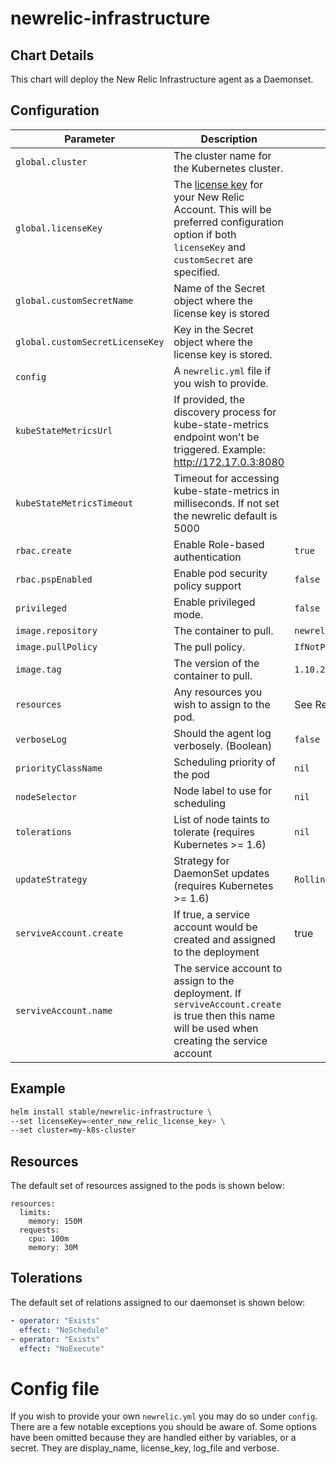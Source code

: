 # newrelic-infrastructure

## Chart Details

This chart will deploy the New Relic Infrastructure agent as a Daemonset.

## Configuration

| Parameter                       | Description                                                  | Default                    |
| ------------------------------- | ------------------------------------------------------------ | -------------------------- |
| `global.cluster`                | The cluster name for the Kubernetes cluster.                 |                            |
| `global.licenseKey`             | The [license key](https://docs.newrelic.com/docs/accounts/install-new-relic/account-setup/license-key) for your New Relic Account. This will be preferred configuration option if both `licenseKey` and `customSecret` are specified. | |
| `global.customSecretName`       | Name of the Secret object where the license key is stored    |                            |
| `global.customSecretLicenseKey` | Key in the Secret object where the license key is stored.    |                            |
| `config`                        | A `newrelic.yml` file if you wish to provide.                |                            |
| `kubeStateMetricsUrl`           | If provided, the discovery process for kube-state-metrics endpoint won't be triggered. Example: http://172.17.0.3:8080 |
| `kubeStateMetricsTimeout`       | Timeout for accessing kube-state-metrics in milliseconds. If not set the newrelic default is 5000 | |
| `rbac.create`                   | Enable Role-based authentication                             | `true`                     |
| `rbac.pspEnabled`               | Enable pod security policy support                           | `false`                    |
| `privileged`                    | Enable privileged mode.                                      | `false`                    |
| `image.repository`              | The container to pull.                                       | `newrelic/infrastructure`  |
| `image.pullPolicy`              | The pull policy.                                             | `IfNotPresent`             |
| `image.tag`                     | The version of the container to pull.                        | `1.10.2`                    |
| `resources`                     | Any resources you wish to assign to the pod.                 | See Resources below        |
| `verboseLog`                    | Should the agent log verbosely. (Boolean)                    | `false`                    |
| `priorityClassName`             | Scheduling priority of the pod                               | `nil`                      |
| `nodeSelector`                  | Node label to use for scheduling                             | `nil`                      |
| `tolerations`                   | List of node taints to tolerate (requires Kubernetes >= 1.6) | `nil`                      |
| `updateStrategy`                | Strategy for DaemonSet updates (requires Kubernetes >= 1.6)  | `RollingUpdate`            |
| `serviveAccount.create`         | If true, a service account would be created and assigned to the deployment | true |
| `serviveAccount.name`           | The service account to assign to the deployment. If `serviveAccount.create` is true then this name will be used when creating the service account | |

## Example

```sh
helm install stable/newrelic-infrastructure \
--set licenseKey=<enter_new_relic_license_key> \
--set cluster=my-k8s-cluster
```

## Resources

The default set of resources assigned to the pods is shown below:

    resources:
      limits:
        memory: 150M
      requests:
        cpu: 100m
        memory: 30M

## Tolerations

The default set of relations assigned to our daemonset is shown below:

```yaml
- operator: "Exists"
  effect: "NoSchedule"
- operator: "Exists"
  effect: "NoExecute"
```

# Config file

If you wish to provide your own `newrelic.yml` you may do so under `config`. There are a few notable exceptions you should be aware of. Some options have been omitted because they are handled either by variables, or a secret. They are display_name, license_key, log_file and verbose.
